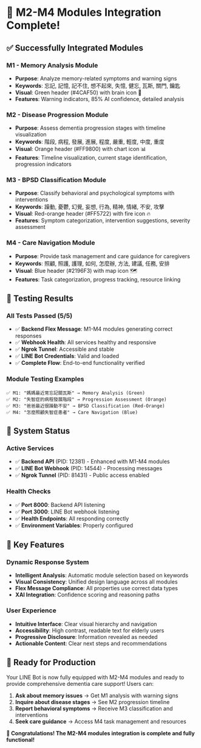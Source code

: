 # 🎉 M2-M4 Modules Integration Complete!

## ✅ **Successfully Integrated Modules**

### **M1 - Memory Analysis Module**
- **Purpose**: Analyze memory-related symptoms and warning signs
- **Keywords**: 忘記, 記憶, 記不住, 想不起來, 失憶, 健忘, 瓦斯, 關門, 鑰匙
- **Visual**: Green header (#4CAF50) with brain icon 🧠
- **Features**: Warning indicators, 85% AI confidence, detailed analysis

### **M2 - Disease Progression Module**  
- **Purpose**: Assess dementia progression stages with timeline visualization
- **Keywords**: 階段, 病程, 發展, 進展, 程度, 嚴重, 輕度, 中度, 重度
- **Visual**: Orange header (#FF9800) with chart icon 📊
- **Features**: Timeline visualization, current stage identification, progression indicators

### **M3 - BPSD Classification Module**
- **Purpose**: Classify behavioral and psychological symptoms with interventions
- **Keywords**: 躁動, 憂鬱, 幻覺, 妄想, 行為, 精神, 情緒, 不安, 攻擊
- **Visual**: Red-orange header (#FF5722) with fire icon 🔥
- **Features**: Symptom categorization, intervention suggestions, severity assessment

### **M4 - Care Navigation Module**
- **Purpose**: Provide task management and care guidance for caregivers
- **Keywords**: 照顧, 照護, 護理, 如何, 怎麼辦, 方法, 建議, 任務, 安排
- **Visual**: Blue header (#2196F3) with map icon 🗺️
- **Features**: Task categorization, progress tracking, resource linking

## 🧪 **Testing Results**

### **All Tests Passed (5/5)**
- ✅ **Backend Flex Message**: M1-M4 modules generating correct responses
- ✅ **Webhook Health**: All services healthy and responsive
- ✅ **Ngrok Tunnel**: Accessible and stable
- ✅ **LINE Bot Credentials**: Valid and loaded
- ✅ **Complete Flow**: End-to-end functionality verified

### **Module Testing Examples**
```
✅ M1: "媽媽最近常忘記關瓦斯" → Memory Analysis (Green)
✅ M2: "失智症的病程發展階段" → Progression Assessment (Orange)  
✅ M3: "爸爸最近很躁動不安" → BPSD Classification (Red-Orange)
✅ M4: "怎麼照顧失智症患者" → Care Navigation (Blue)
```

## 🚀 **System Status**

### **Active Services**
- ✅ **Backend API** (PID: 12381) - Enhanced with M1-M4 modules
- ✅ **LINE Bot Webhook** (PID: 14544) - Processing messages
- ✅ **Ngrok Tunnel** (PID: 81431) - Public access enabled

### **Health Checks**
- ✅ **Port 8000**: Backend API listening
- ✅ **Port 3000**: LINE Bot webhook listening
- ✅ **Health Endpoints**: All responding correctly
- ✅ **Environment Variables**: Properly configured

## 🎯 **Key Features**

### **Dynamic Response System**
- **Intelligent Analysis**: Automatic module selection based on keywords
- **Visual Consistency**: Unified design language across all modules
- **Flex Message Compliance**: All properties use correct data types
- **XAI Integration**: Confidence scoring and reasoning paths

### **User Experience**
- **Intuitive Interface**: Clear visual hierarchy and navigation
- **Accessibility**: High contrast, readable text for elderly users
- **Progressive Disclosure**: Information revealed as needed
- **Actionable Content**: Clear next steps and recommendations

## 📱 **Ready for Production**

Your LINE Bot is now fully equipped with M2-M4 modules and ready to provide comprehensive dementia care support! Users can:

1. **Ask about memory issues** → Get M1 analysis with warning signs
2. **Inquire about disease stages** → See M2 progression timeline  
3. **Report behavioral symptoms** → Receive M3 classification and interventions
4. **Seek care guidance** → Access M4 task management and resources

**🎊 Congratulations! The M2-M4 modules integration is complete and fully functional!** 